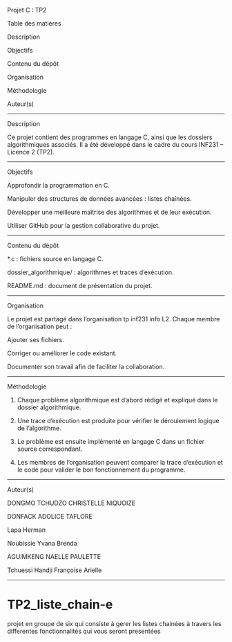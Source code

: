 Projet C : TP2

Table des matières

Description

Objectifs

Contenu du dépôt

Organisation

Méthodologie

Auteur(s)



---

Description

Ce projet contient des programmes en langage C, ainsi que les dossiers algorithmiques associés.
Il a été développé dans le cadre du cours INF231 – Licence 2 (TP2).


---

Objectifs

Approfondir la programmation en C.

Manipuler des structures de données avancées : listes chaînées.

Développer une meilleure maîtrise des algorithmes et de leur exécution.

Utiliser GitHub pour la gestion collaborative du projet.



---

Contenu du dépôt

*.c : fichiers source en langage C.

dossier_algorithmique/ : algorithmes et traces d’exécution.

README.md : document de présentation du projet.



---

Organisation

Le projet est partagé dans l’organisation tp inf231 info L2.
Chaque membre de l’organisation peut :

Ajouter ses fichiers.

Corriger ou améliorer le code existant.

Documenter son travail afin de faciliter la collaboration.



---

Méthodologie

1. Chaque problème algorithmique est d’abord rédigé et expliqué dans le dossier algorithmique.


2. Une trace d’exécution est produite pour vérifier le déroulement logique de l’algorithme.


3. Le problème est ensuite implémenté en langage C dans un fichier source correspondant.


4. Les membres de l’organisation peuvent comparer la trace d’exécution et le code pour valider le bon fonctionnement du programme.




---

Auteur(s)

DONGMO TCHUDZO CHRISTELLE NIQUOIZE

DONFACK ADOLICE TAFLORE

Lapa Herman

Noubissie Yvana Brenda

AGUIMKENG NAELLE PAULETTE

Tchuessi Handji Françoise Arielle



---

# TP2_liste_chain-e
projet en groupe de six qui consiste à gerer les listes chainées à travers les differentes fonctionnalités qui vous seront presentées
